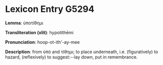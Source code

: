 # Lexicon Entry G5294

**Lemma**: ὑποτίθημι

**Transliteration (xlit)**: hypotíthēmi

**Pronunciation**: hoop-ot-ith'-ay-mee

**Description**:
from ὑπό and τίθημι; to place underneath, i.e. (figuratively) to hazard, (reflexively) to suggest:--lay down, put in remembrance.
